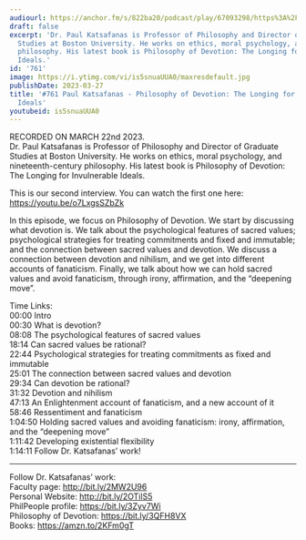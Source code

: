 ```yaml
---
audiourl: https://anchor.fm/s/822ba20/podcast/play/67093298/https%3A%2F%2Fd3ctxlq1ktw2nl.cloudfront.net%2Fstaging%2F2023-2-22%2F7f92bef0-72fd-531c-2dee-371f8ac39d3c.m4a
draft: false
excerpt: 'Dr. Paul Katsafanas is Professor of Philosophy and Director of Graduate
  Studies at Boston University. He works on ethics, moral psychology, and nineteenth-century
  philosophy. His latest book is Philosophy of Devotion: The Longing for Invulnerable
  Ideals.'
id: '761'
image: https://i.ytimg.com/vi/is5snuaUUA0/maxresdefault.jpg
publishDate: 2023-03-27
title: '#761 Paul Katsafanas - Philosophy of Devotion: The Longing for Invulnerable
  Ideals'
youtubeid: is5snuaUUA0
---
```

<div class="timelinks">

RECORDED ON MARCH 22nd 2023.  
Dr. Paul Katsafanas is Professor of Philosophy and Director of Graduate Studies at Boston University. He works on ethics, moral psychology, and nineteenth-century philosophy. His latest book is Philosophy of Devotion: The Longing for Invulnerable Ideals.

This is our second interview. You can watch the first one here: https://youtu.be/o7LxgsSZbZk

In this episode, we focus on Philosophy of Devotion. We start by discussing what devotion is. We talk about the psychological features of sacred values; psychological strategies for treating commitments and fixed and immutable; and the connection between sacred values and devotion. We discuss a connection between devotion and nihilism, and we get into different accounts of fanaticism. Finally, we talk about how we can hold sacred values and avoid fanaticism, through irony, affirmation, and the “deepening move”.

Time Links:  
<time>00:00</time> Intro  
<time>00:30</time> What is devotion?  
<time>08:08</time> The psychological features of sacred values  
<time>18:14</time> Can sacred values be rational?  
<time>22:44</time> Psychological strategies for treating commitments as fixed and immutable  
<time>25:01</time> The connection between sacred values and devotion  
<time>29:34</time> Can devotion be rational?  
<time>31:32</time> Devotion and nihilism  
<time>47:13</time> An Enlightenment account of fanaticism, and a new account of it  
<time>58:46</time> Ressentiment and fanaticism  
<time>1:04:50</time> Holding sacred values and avoiding fanaticism: irony, affirmation, and the “deepening move”  
<time>1:11:42</time> Developing existential flexibility  
<time>1:14:11</time> Follow Dr. Katsafanas’ work!

---

Follow Dr. Katsafanas’ work:  
Faculty page: http://bit.ly/2MW2U96  
Personal Website: http://bit.ly/2OTilS5  
PhilPeople profile: https://bit.ly/3Zyv7Wi  
Philosophy of Devotion: https://bit.ly/3QFH8VX  
Books: https://amzn.to/2KFm0gT
</div>

